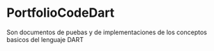 # PortfolioCodeDart

Son documentos de puebas y de implementaciones de los conceptos basicos del lenguaje DART
